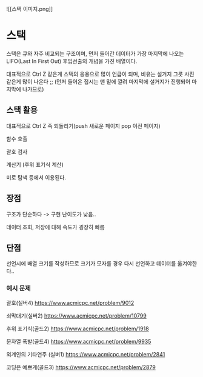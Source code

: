 ![[스택 이미지.png]]

# 스택

스택은 큐와 자주 비교되는 구조이며, 먼저 들어간 데이터가 가장 마지막에 나오는 LIFO(Last In First Out) 후입선출의 개념을 가진 배열이다.  

대표적으로 Ctrl Z 같은게 스택의 응용으로 많이 언급이 되며, 비유는 설거지 그릇 사진 같은게 많이 나온다 ;; (먼저 들어온 접시는 맨 밑에 깔려 마지막에 설거지가 진행되어 마지막에 나가므로)  

## 스택 활용
대표적으로 
Ctrl Z 즉 되돌리기(push 새로운 페이지 pop 이전 페이지)

함수 호출

괄호 검사

계산기 (후위 표기식 계산)

미로 탐색 등에서 이용된다.  

## 장점
구조가 단순하다 -> 구현 난이도가 낮음..

데이터 조회, 저장에 대해 속도가 굉장히 빠름 

## 단점
선언시에 배열 크기를 작성하므로 크기가 모자를 경우 다시 선언하고 데이터를 옮겨야한다..


### 예시 문제
괄호(실버4)
https://www.acmicpc.net/problem/9012

쇠막대기(실버2)
https://www.acmicpc.net/problem/10799

후위 표기식(골드2)
https://www.acmicpc.net/problem/1918

문자열 폭발(골드4)
https://www.acmicpc.net/problem/9935

외계인의 기타연주 (실버1)
https://www.acmicpc.net/problem/2841

코딩은 예쁘게(골드3)
https://www.acmicpc.net/problem/2879